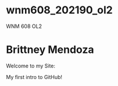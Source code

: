 # wnm608_202190_ol2
WNM 608 OL2
# Brittney Mendoza

Welcome to my Site:

My first intro to GitHub!



